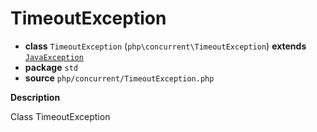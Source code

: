 # TimeoutException

- **class** `TimeoutException` (`php\concurrent\TimeoutException`) **extends** [`JavaException`](https://github.com/jphp-compiler/jphp/blob/master/jphp-runtime/api-docs/classes/php/lang/JavaException.md)
- **package** `std`
- **source** `php/concurrent/TimeoutException.php`

**Description**

Class TimeoutException
